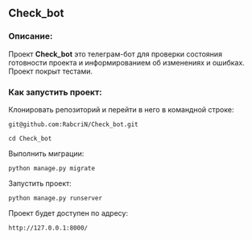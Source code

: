 ## Check_bot

### Описание:

Проект **Check_bot** это телеграм-бот для проверки состояния готовности проекта и информированием об изменениях и ошибках.
Проект покрыт тестами. 

### Как запустить проект:

Клонировать репозиторий и перейти в него в командной строке:

```
git@github.com:RabcriN/Check_bot.git
```

```
cd Check_bot
```

Выполнить миграции:

```
python manage.py migrate
```

Запустить проект:

```
python manage.py runserver
```
Проект будет доступен по адресу:
```
http://127.0.0.1:8000/
```
